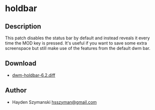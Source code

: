 holdbar
=======

Description
-----------
This patch disables the status bar by default and instead reveals it every time the MOD key is pressed. It's useful if you want to save some extra screenspace but still make use of the features from the default dwm bar.

Download
--------
* [dwm-holdbar-6.2.diff](dwm-holdbar-6.2.diff)

Author
------
* Hayden Szymanski <hsszyman@gmail.com>

